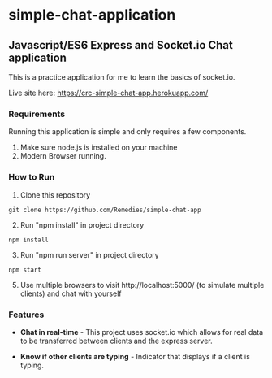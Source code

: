 # simple-chat-application

## Javascript/ES6 Express and Socket.io Chat application

This is a practice application for me to learn the basics of socket.io.

Live site here: https://crc-simple-chat-app.herokuapp.com/

### Requirements

Running this application is simple and only requires a few components.

1. Make sure node.js is installed on your machine
2. Modern Browser running.

### How to Run

1. Clone this repository

```git
git clone https://github.com/Remedies/simple-chat-app
```

2. Run "npm install" in project directory

```git
npm install
```

3. Run "npm run server" in project directory

```git
npm start
```

5. Use multiple browsers to visit http://localhost:5000/ (to simulate multiple clients) and chat with yourself

### Features

-   **Chat in real-time** - This project uses socket.io which allows for real data to be transferred between clients and the express server.

-   **Know if other clients are typing** - Indicator that displays if a client is typing.
